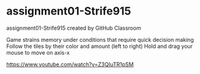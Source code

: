 # assignment01-Strife915
assignment01-Strife915 created by GitHub Classroom

Game strains memory under conditions that require quick decision making 
Follow the tiles by their color and amount (left to right)
Hold and drag your mouse to move on axis-x


https://www.youtube.com/watch?v=Z3QIuTR1pSM
